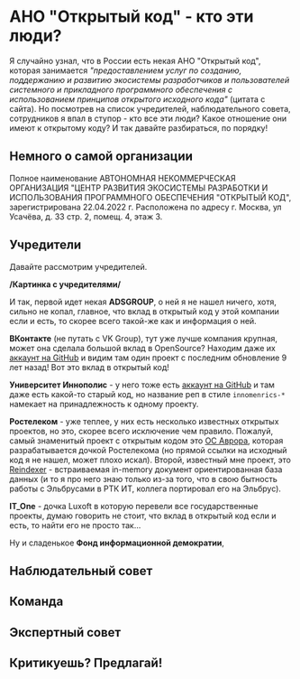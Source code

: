 # АНО "Открытый код" - кто эти люди?

Я случайно узнал, что в России есть некая АНО "Открытый код", которая занимается *"предоставлением услуг по созданию, поддержанию и развитию экосистемы разработчиков и пользователей системного и прикладного программного обеспечения с использованием принципов открытого исходного кода"* (цитата с сайта). Но посмотрев на список учредителей, наблюдательного совета, сотрудников я впал в ступор - кто все эти люди? Какое отношение они имеют к открытому коду? И так давайте разбираться, по порядку!

## Немного о самой организации

Полное наименование АВТОНОМНАЯ НЕКОММЕРЧЕСКАЯ ОРГАНИЗАЦИЯ "ЦЕНТР РАЗВИТИЯ ЭКОСИСТЕМЫ РАЗРАБОТКИ И ИСПОЛЬЗОВАНИЯ ПРОГРАММНОГО ОБЕСПЕЧЕНИЯ "ОТКРЫТЫЙ КОД", зарегистрирована 22.04.2022 г. Расположена по адресу г. Москва, ул Усачёва, д. 33 стр. 2, помещ. 4, этаж 3.

## Учредители

Давайте рассмотрим учредителей.

**/Картинка с учредителями/**

И так, первой идет некая **ADSGROUP**, о ней я не нашел ничего, хотя, сильно не копал, главное, что вклад в открытый код у этой компании если и есть, то скорее всего такой-же как и информация о ней.

**ВКонтакте** (не путать с VK Group), тут уже лучше компания крупная, может она сделала большой вклад в OpenSource? Находим даже их [аккаунт на GitHub](https://github.com/vk-com/) и видим там один проект с последним обновление 9 лет назад! Вот это вклад в открытый код!

**Университет Иннополис** - у него тоже есть [аккаунт на GitHub](https://github.com/InnopolisUniversity/innometrics) и там даже есть какой-то старый код, но название реп в стиле `innomenrics-*` намекает на принадлежность к одному проекту.

**Ростелеком** - уже теплее, у них есть несколько известных открытых проектов, но это, скорее всего исключение чем правило. Пожалуй, самый знаменитый проект с открытым кодом это [ОС Аврора](https://auroraos.ru/), которая разрабатывается дочкой Ростелекома (но прямой ссылки на исходный код я не нашел, может плохо искал). Второй, известный мне проект, это [Reindexer](https://github.com/Restream/reindexer) - встраиваемая in-memory документ ориентированная база данных (и то я про него знаю только из-за того, что в свою бытность работы с Эльбрусами в РТК ИТ, коллега портировал его на Эльбрус).

**IT_One** - дочка Luxoft в которую перевели все государственные проекты, думаю говорить не стоит, что вклад в открытый код если и есть, то найти его не просто так...

Ну и сладенькое **Фонд информационной демократии**, 



## Наблюдательный совет



## Команда



## Экспертный совет



## Критикуешь? Предлагай!




